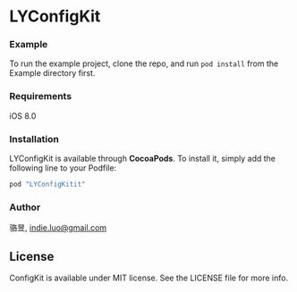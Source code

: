 # LYConfigKit


### Example

To run the example project, clone the repo, and run `pod install` from the Example directory first.

### Requirements

iOS 8.0

### Installation

LYConfigKit is available through **CocoaPods**. To install
it, simply add the following line to your Podfile:

```bash
pod "LYConfigKitit"
```

### Author

骆昱, indie.luo@gmail.com

## License

ConfigKit is available under MIT license. See the LICENSE file for more info.

<br><br><br>
